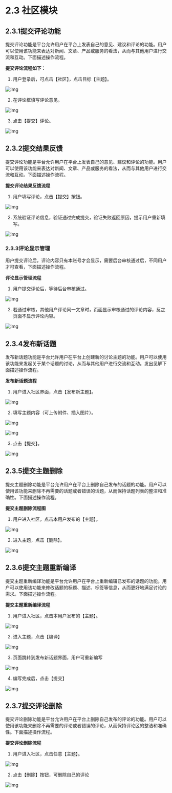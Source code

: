 # **2.3 社区模块**

## 2.3.1提交评论功能

提交评论功能是平台允许用户在平台上发表自己的意见、建议和评论的功能。用户可以使用该功能来表达对新闻、文章、产品或服务的看法，从而与其他用户进行交流和互动。下面描述操作流程。

 

**提交评论流程如下：**

1. 用户登录后，可点击【社区】，点击目标【主题】。

![img](../public/asstes/wps32.jpg) 

2. 在评论框填写评论意见。

![img](../public/asstes/wps33.jpg) 

3. 点击【提交】评论。

![img](../public/asstes/wps34.jpg) 

 

 

 

 

 

 

 

## **2.3.2提交结果反馈**

提交评论功能是平台允许用户在平台上发表自己的意见、建议和评论的功能。用户可以使用该功能来表达对新闻、文章、产品或服务的看法，从而与其他用户进行交流和互动。下面描述操作流程。

 

**提交评论结果反馈流程**

1. 用户填写评论，点击【提交】按钮。

![img](../public/asstes/wps35.jpg) 

2. 系统验证评论信息，验证通过完成提交，验证失败返回原因，提示用户重新填写。

![img](../public/asstes/wps36.jpg) 

### **2.3.3评论显示管理**

用户提交评论后，评论内容只有本账号才会显示，需要后台审核通过后，不同用户才可查看，下面描述操作流程。

 

**评论显示管理流程**

1. 用户提交评论后，等待后台审核通过。

![img](../public/asstes/wps37.jpg) 

2. 若通过审核，其他用户评论同一文章时，页面显示审核通过的评论内容，反之页面不显示评论内容。

![img](../public/asstes/wps38.jpg) 

 

## **2.3.4发布新话题**

发布新话题功能是平台允许用户在平台上创建新的讨论主题的功能。用户可以使用该功能来发起关于某个话题的讨论，从而与其他用户进行交流和互动。发出见解下面描述操作流程。

**发布新话题流程**

1. 用户进入社区界面，点击【发布新主题】。

![img](../public/asstes/wps39.jpg) 

2. 填写主题内容（可上传附件、插入图片）。

![img](../public/asstes/wps40.jpg) 

![img](../public/asstes/wps41.jpg) 

3. 点击【提交】。

![img](../public/asstes/wps42.jpg) 

 

 

 

 

 

 

 

## **2.3.5提交主题删除**

提交主题删除功能是平台允许用户在平台上删除自己发布的话题的功能。用户可以使用该功能来删除不再需要的话题或者错误的话题，从而保持话题列表的整洁和准确性。下面描述操作流程。

 

**提交主题删除流程图**

1. 用户进入社区，点击本用户发布的【主题】。

![img](../public/asstes/wps43.jpg) 

2. 进入主题，点击【删除】。

![img](../public/asstes/wps44.jpg) 

 

 

 

 

## **2.3.6提交主题重新编译**

提交主题重新编译功能是平台允许用户在平台上重新编辑已发布的话题的功能。用户可以使用该功能来修改话题的标题、描述、标签等信息，从而更好地满足讨论的需求。下面描述操作流程。

 

**提交主题重新编译流程**

1. 用户进入社区，点击本用户发布的【主题】。

![img](../public/asstes/wps45.jpg) 

2. 进入主题，点击【编译】

![img](../public/asstes/wps46.jpg) 

3. 页面跳转到发布新话题界面，用户可重新编写

![img](../public/asstes/wps47.jpg) 

4. 编写完成后，点击【提交】

![img](../public/asstes/wps48.jpg) 

 

 

 

 

 

 

 

 

## **2.3.7提交评论删除**

提交评论删除功能是平台允许用户在平台上删除自己发布的评论的功能。用户可以使用该功能来删除不再需要的评论或者错误的评论，从而保持评论区的整洁和准确性。下面描述操作流程。

**提交评论删除流程**

1. 用户进入社区，点击任意【主题】。

![img](../public/asstes/wps49.jpg) 

2. 点击【删除】按钮，可删除自己的评论

![img](../public/asstes/wps50.jpg) 
